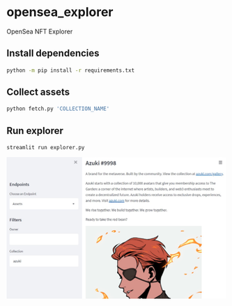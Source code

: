 # opensea_explorer
OpenSea NFT Explorer

## Install dependencies
```sh
python -m pip install -r requirements.txt
```
## Collect assets
```sh
python fetch.py 'COLLECTION_NAME'
```
## Run explorer
```sh
streamlit run explorer.py
```
![explorer](explorer.jpg)